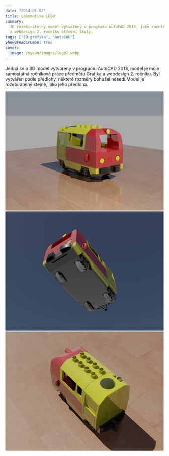 ```yaml
---
date: "2014-01-02"
title: Lokomotiva LEGO
summary:
  3D rozebíratelný model vytvořený v programu AutoCAD 2013, jako ročníková práce předmětu Grafika
  a webdesign 2. ročníku střední školy.
tags: ["3D grafika", "AutoCAD"]
ShowBreadCrumbs: true
cover:
  image: /myown/images/lego1.webp
---
```


Jedná se o 3D model vytvořený v programu AutoCAD 2013, model je moje samostatná ročníková práce předmětu Grafika a webdesign 2. ročníku.
Byl vytvářen podle předlohy, některé rozměry bohužel nesedí.Model je rozebíratelný stejně, jako jeho předloha.

![Front view](/myown/images/lego1.webp)  
![Bottom view](/myown/images/lego2.webp)  
![Top view](/myown/images/lego3.webp)
